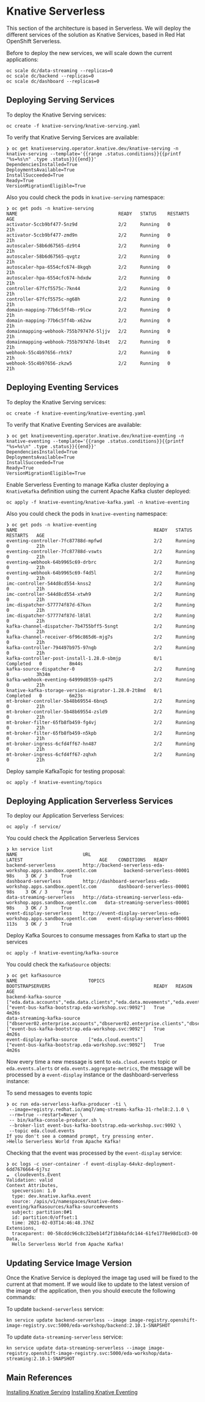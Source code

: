 # Knative Serverless

This section of the architecture is based in Serverless. We will deploy the different
services of the solution as Knative Services, based in Red Hat OpenShift Serverless.

Before to deploy the new services, we will scale down the current applications:

```shell
oc scale dc/data-streaming --replicas=0
oc scale dc/backend --replicas=0
oc scale dc/dashboard --replicas=0
```

## Deploying Serving Services

To deploy the Knative Serving services:

```shell
oc create -f knative-serving/knative-serving.yaml
```

To verify that Knative Serving Services are available:

```shell
❯ oc get knativeserving.operator.knative.dev/knative-serving -n knative-serving --template='{{range .status.conditions}}{{printf "%s=%s\n" .type .status}}{{end}}'
DependenciesInstalled=True
DeploymentsAvailable=True
InstallSucceeded=True
Ready=True
VersionMigrationEligible=True
```

Also you could check the pods in `knative-serving` namespace:

```shell
❯ oc get pods -n knative-serving
NAME                                     READY   STATUS    RESTARTS   AGE
activator-5ccb9bf477-5nz9d               2/2     Running   0          21h
activator-5ccb9bf477-zmd9n               2/2     Running   0          21h
autoscaler-58b6d67565-dz9t4              2/2     Running   0          21h
autoscaler-58b6d67565-qvgtz              2/2     Running   0          21h
autoscaler-hpa-6554cfc674-8kgqh          2/2     Running   0          21h
autoscaler-hpa-6554cfc674-hdxdw          2/2     Running   0          21h
controller-67fcf5575c-7kn44              2/2     Running   0          21h
controller-67fcf5575c-ng68h              2/2     Running   0          21h
domain-mapping-77b6c5ff4b-r9lcw          2/2     Running   0          21h
domain-mapping-77b6c5ff4b-x62vw          2/2     Running   0          21h
domainmapping-webhook-755b79747d-5ljjv   2/2     Running   0          21h
domainmapping-webhook-755b79747d-l8s4t   2/2     Running   0          21h
webhook-55c4b97656-rhtk7                 2/2     Running   0          21h
webhook-55c4b97656-zkzw5                 2/2     Running   0          21h
```

## Deploying Eventing Services

To deploy the Knative Serving services:

```shell
oc create -f knative-eventing/knative-eventing.yaml
```

To verify that Knative Eventing Services are available:

```shell
❯ oc get knativeeventing.operator.knative.dev/knative-eventing -n knative-eventing --template='{{range .status.conditions}}{{printf "%s=%s\n" .type .status}}{{end}}'
DependenciesInstalled=True
DeploymentsAvailable=True
InstallSucceeded=True
Ready=True
VersionMigrationEligible=True
```

Enable Serverless Eventing to manage Kafka cluster deploying a `KnativeKafka` definition using
the current Apache Kafka cluster deployed:

```shell
oc apply -f knative-eventing/knative-kafka.yaml -n knative-eventing
```

Also you could check the pods in `knative-eventing` namespace:

```shell
❯ oc get pods -n knative-eventing
NAME                                                  READY   STATUS      RESTARTS   AGE
eventing-controller-7fc87788d-mpfwd                   2/2     Running     0          21h
eventing-controller-7fc87788d-vswts                   2/2     Running     0          21h
eventing-webhook-64b9965c69-drbrc                     2/2     Running     0          21h
eventing-webhook-64b9965c69-f4d5l                     2/2     Running     0          21h
imc-controller-544d8cd554-knss2                       2/2     Running     0          21h
imc-controller-544d8cd554-xtwh9                       2/2     Running     0          21h
imc-dispatcher-577774f87d-67kxn                       2/2     Running     0          21h
imc-dispatcher-577774f87d-l8l8l                       2/2     Running     0          21h
kafka-channel-dispatcher-7b4755bff5-5sngt             2/2     Running     0          21h
kafka-channel-receiver-6f96c865d6-mjg7s               2/2     Running     0          21h
kafka-controller-794497b975-97ngb                     2/2     Running     0          21h
kafka-controller-post-install-1.28.0-sbmjp            0/1     Completed   0          8m44s
kafka-source-dispatcher-0                             2/2     Running     0          3h34m
kafka-webhook-eventing-64999d8559-sp475               2/2     Running     0          21h
knative-kafka-storage-version-migrator-1.28.0-2t8md   0/1     Completed   0          6m23s
mt-broker-controller-5b48b69554-6bnq5                 2/2     Running     0          21h
mt-broker-controller-5b48b69554-zsld9                 2/2     Running     0          21h
mt-broker-filter-65fb8fb459-fg4vj                     2/2     Running     0          21h
mt-broker-filter-65fb8fb459-n5kpb                     2/2     Running     0          21h
mt-broker-ingress-6cfd4ff67-hn487                     2/2     Running     0          21h
mt-broker-ingress-6cfd4ff67-zqhxh                     2/2     Running     0          21h
```

Deploy sample KafkaTopic for testing proposal:

```shell
oc apply -f knative-eventing/topics
```

## Deploying Application Serverless Services

To deploy our Application Serverless Services:

```shell
oc apply -f service/
```

You could check the Application Serverless Services

```shell
❯ kn service list
NAME                        URL                                                                      LATEST                            AGE    CONDITIONS   READY
backend-serverless          http://backend-serverless-eda-workshop.apps.sandbox.opentlc.com          backend-serverless-00001          98s    3 OK / 3     True    
dashboard-serverless        http://dashboard-serverless-eda-workshop.apps.sandbox.opentlc.com        dashboard-serverless-00001        98s    3 OK / 3     True    
data-streaming-serverless   http://data-streaming-serverless-eda-workshop.apps.sandbox.opentlc.com   data-streaming-serverless-00001   98s    3 OK / 3     True    
event-display-serverless    http://event-display-serverless-eda-workshop.apps.sandbox.opentlc.com    event-display-serverless-00001    113s   3 OK / 3     True
```

Deploy Kafka Sources to consume messages from Kafka to start up the services

```shell
oc apply -f knative-eventing/kafka-source
```

You could check the `KafkaSource` objects:

```shell
❯ oc get kafkasource
NAME                          TOPICS                                                                                                                                               BOOTSTRAPSERVERS                                      READY   REASON   AGE
backend-kafka-source          ["eda.data.accounts","eda.data.clients","eda.data.movements","eda.events.domain.clients","eda.events.domain.accounts","eda.events.domain.regions"]   ["event-bus-kafka-bootstrap.eda-workshop.svc:9092"]   True             4m26s
data-streaming-kafka-source   ["dbserver02.enterprise.accounts","dbserver02.enterprise.clients","dbserver02.enterprise.movements","dbserver02.enterprise.regions"]                 ["event-bus-kafka-bootstrap.eda-workshop.svc:9092"]   True             4m26s
event-display-kafka-source    ["eda.cloud.events"]                                                                                                                                 ["event-bus-kafka-bootstrap.eda-workshop.svc:9092"]   True             4m26s
```

Now every time a new message is sent to `eda.cloud.events` topic or `eda.events.alerts` or `eda.events.aggregate-metrics`, the message
will be processed by a `event-display` instance or the dashboard-serverless instance:

To send messages to events topic

```shell
❯ oc run eda-serverless-kafka-producer -ti \
 --image=registry.redhat.io/amq7/amq-streams-kafka-31-rhel8:2.1.0 \
 --rm=true --restart=Never \
 -- bin/kafka-console-producer.sh \
 --broker-list event-bus-kafka-bootstrap.eda-workshop.svc:9092 \
 --topic eda.cloud.events
If you don't see a command prompt, try pressing enter.
>Hello Serverless World from Apache Kafka!
```

Checking that the event was processed by the `event-display` service:

```shell
❯ oc logs -c user-container -f event-display-64vkz-deployment-6dd7676664-6j7sz
☁️  cloudevents.Event
Validation: valid
Context Attributes,
  specversion: 1.0
  type: dev.knative.kafka.event
  source: /apis/v1/namespaces/knative-demo-eventing/kafkasources/kafka-source#events
  subject: partition:0#1
  id: partition:0/offset:1
  time: 2021-02-03T14:46:48.376Z
Extensions,
  traceparent: 00-58cddc96c8c32beb14f2f1b84afdc144-61fe1778e98d1cd3-00
Data,
  Hello Serverless World from Apache Kafka!
```

## Updating Service Image Version

Once the Knative Service is deployed the image tag used will be fixed to the current at that moment.
If we would like to update to the latest version of the image of the application, then you should
execute the following commands:

To update `backend-serverless` service:

```shell
kn service update backend-serverless --image image-registry.openshift-image-registry.svc:5000/eda-workshop/backend:2.10.1-SNAPSHOT
```

To update `data-streaming-serverless` service:

```shell
kn service update data-streaming-serverless --image image-registry.openshift-image-registry.svc:5000/eda-workshop/data-streaming:2.10.1-SNAPSHOT
```

## Main References

[Installing Knative Serving](https://docs.openshift.com/container-platform/4.10/serverless/install/installing-knative-serving.html)
[Installing Knative Eventing](https://docs.openshift.com/container-platform/4.10/serverless/install/installing-knative-eventing.html)
